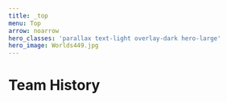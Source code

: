 ```yaml
---
title: _top
menu: Top
arrow: noarrow
hero_classes: 'parallax text-light overlay-dark hero-large'
hero_image: Worlds449.jpg
---
```


# **Team History**

